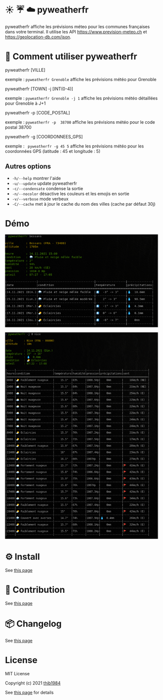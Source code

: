 # :sunny: :umbrella: :cloud: pyweatherfr

pyweatherfr affiche les prévisions méteo pour les communes françaises dans votre terminal. Il utilise les API https://www.prevision-meteo.ch et https://geolocation-db.com/json.


# 🚀 Comment utiliser **pyweatherfr**

pyweatherfr \[VILLE\]

exemple : ``pyweatherfr Grenoble`` affiche les prévisions météo pour Grenoble

pyweatherfr \[TOWN\] -j [INT(0-4)]

exemple : ``pyweatherfr Grenoble -j 1`` affiche les prévisions météo détaillées pour Grenoble à J+1

pyweatherfr -p \[CODE_POSTAL\]

exemple : ``pyweatherfr -p  38700`` affiche les prévisions météo pour le code postal 38700

pyweatherfr -g \[COORDONNEES_GPS\]

exemple : `` pyweatherfr -g 45 5`` affiche les prévisions météo pour les coordonnées GPS (latitude : 45 et longitude : 5)


## Autres options

  - ``-h/--help``    montrer l'aide
  - ``-u/--update``  update pyweatherfr
  - ``-c/--condensate``  condense la sortie
  - ``-n/--nocolor``  désactive les couleurs et les emojis en sortie
  - ``-v/--verbose``  mode verbeux
  - ``-C/--cache``  met à jour le cache du nom des villes (cache par défaut 30j)
  
# Démo

![image](./demo_01.png)

![image](./demo_02.png)

# ⚙️ Install

See [this page](INSTALL.md)

# :construction_worker: Contribution

See [this page](CONTRIBUTING.md)

# :package: Changelog

See [this page](CHANGELOG.md)


# License

MIT License

Copyright (c) 2021 [thib1984](https://github.com/thib1984)

See [this page](LICENSE.txt) for details
